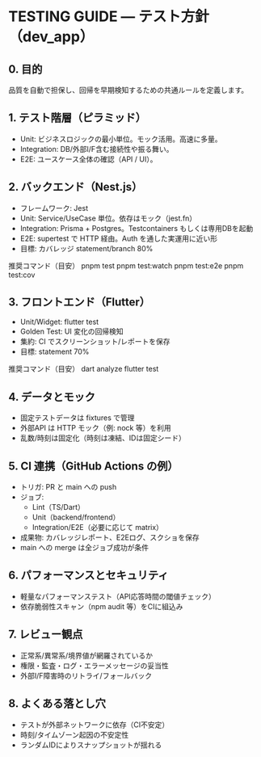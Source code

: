 # TESTING GUIDE — テスト方針（dev_app）

## 0. 目的
品質を自動で担保し、回帰を早期検知するための共通ルールを定義します。

## 1. テスト階層（ピラミッド）
- Unit: ビジネスロジックの最小単位。モック活用。高速に多量。
- Integration: DB/外部I/F含む接続性や振る舞い。
- E2E: ユースケース全体の確認（API / UI）。

## 2. バックエンド（Nest.js）
- フレームワーク: Jest
- Unit: Service/UseCase 単位。依存はモック（jest.fn）
- Integration: Prisma + Postgres。Testcontainers もしくは専用DBを起動
- E2E: supertest で HTTP 経由。Auth を通した実運用に近い形
- 目標: カバレッジ statement/branch 80%

推奨コマンド（目安）
    pnpm test
    pnpm test:watch
    pnpm test:e2e
    pnpm test:cov

## 3. フロントエンド（Flutter）
- Unit/Widget: flutter test
- Golden Test: UI 変化の回帰検知
- 集約: CI でスクリーンショット/レポートを保存
- 目標: statement 70%

推奨コマンド（目安）
    dart analyze
    flutter test

## 4. データとモック
- 固定テストデータは fixtures で管理
- 外部API は HTTP モック（例: nock 等）を利用
- 乱数/時刻は固定化（時刻は凍結、IDは固定シード）

## 5. CI 連携（GitHub Actions の例）
- トリガ: PR と main への push
- ジョブ:
  - Lint（TS/Dart）
  - Unit（backend/frontend）
  - Integration/E2E（必要に応じて matrix）
- 成果物: カバレッジレポート、E2Eログ、スクショを保存
- main への merge は全ジョブ成功が条件

## 6. パフォーマンスとセキュリティ
- 軽量なパフォーマンステスト（API応答時間の閾値チェック）
- 依存脆弱性スキャン（npm audit 等）をCIに組込み

## 7. レビュー観点
- 正常系/異常系/境界値が網羅されているか
- 権限・監査・ログ・エラーメッセージの妥当性
- 外部I/F障害時のリトライ/フォールバック

## 8. よくある落とし穴
- テストが外部ネットワークに依存（CI不安定）
- 時刻/タイムゾーン起因の不安定性
- ランダムIDによりスナップショットが揺れる
